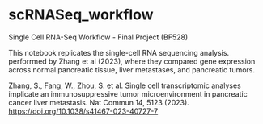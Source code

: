 # scRNASeq_workflow
Single Cell RNA-Seq Workflow - Final Project (BF528)

This notebook replicates the single-cell RNA sequencing analysis. perforrmed by Zhang et al (2023), where they compared gene expression across normal pancreatic tissue, liver metastases, and pancreatic tumors.

Zhang, S., Fang, W., Zhou, S. et al. Single cell transcriptomic analyses implicate an immunosuppressive tumor microenvironment in pancreatic cancer liver metastasis. Nat Commun 14, 5123 (2023). https://doi.org/10.1038/s41467-023-40727-7

